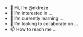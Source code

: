 - 👋 Hi, I’m @nktreze
- 👀 I’m interested in ...
- 🌱 I’m currently learning ...
- 💞️ I’m looking to collaborate on ...
- 📫 How to reach me ...

<!---
nktreze/nktreze is a ✨ special ✨ repository because its `README.md` (this file) appears on your GitHub profile.
You can click the Preview link to take a look at your changes.
--->
